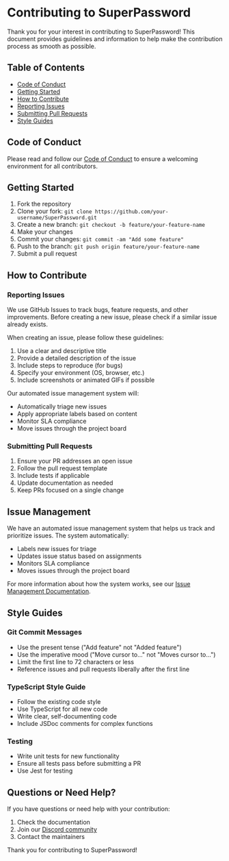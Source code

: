 # Contributing to SuperPassword

Thank you for your interest in contributing to SuperPassword! This document provides guidelines and information to help make the contribution process as smooth as possible.

## Table of Contents

- [Code of Conduct](#code-of-conduct)
- [Getting Started](#getting-started)
- [How to Contribute](#how-to-contribute)
- [Reporting Issues](#reporting-issues)
- [Submitting Pull Requests](#submitting-pull-requests)
- [Style Guides](#style-guides)

## Code of Conduct

Please read and follow our [Code of Conduct](CODE_OF_CONDUCT.md) to ensure a welcoming environment for all contributors.

## Getting Started

1. Fork the repository
2. Clone your fork: `git clone https://github.com/your-username/SuperPassword.git`
3. Create a new branch: `git checkout -b feature/your-feature-name`
4. Make your changes
5. Commit your changes: `git commit -am "Add some feature"`
6. Push to the branch: `git push origin feature/your-feature-name`
7. Submit a pull request

## How to Contribute

### Reporting Issues

We use GitHub Issues to track bugs, feature requests, and other improvements. Before creating a new issue, please check if a similar issue already exists.

When creating an issue, please follow these guidelines:

1. Use a clear and descriptive title
2. Provide a detailed description of the issue
3. Include steps to reproduce (for bugs)
4. Specify your environment (OS, browser, etc.)
5. Include screenshots or animated GIFs if possible

Our automated issue management system will:

- Automatically triage new issues
- Apply appropriate labels based on content
- Monitor SLA compliance
- Move issues through the project board

### Submitting Pull Requests

1. Ensure your PR addresses an open issue
2. Follow the pull request template
3. Include tests if applicable
4. Update documentation as needed
5. Keep PRs focused on a single change

## Issue Management

We have an automated issue management system that helps us track and prioritize issues. The system automatically:

- Labels new issues for triage
- Updates issue status based on assignments
- Monitors SLA compliance
- Moves issues through the project board

For more information about how the system works, see our [Issue Management Documentation](ISSUE_MANAGEMENT.md).

## Style Guides

### Git Commit Messages

- Use the present tense ("Add feature" not "Added feature")
- Use the imperative mood ("Move cursor to..." not "Moves cursor to...")
- Limit the first line to 72 characters or less
- Reference issues and pull requests liberally after the first line

### TypeScript Style Guide

- Follow the existing code style
- Use TypeScript for all new code
- Write clear, self-documenting code
- Include JSDoc comments for complex functions

### Testing

- Write unit tests for new functionality
- Ensure all tests pass before submitting a PR
- Use Jest for testing

## Questions or Need Help?

If you have questions or need help with your contribution:

1. Check the documentation
2. Join our [Discord community](link-to-discord)
3. Contact the maintainers

Thank you for contributing to SuperPassword!
